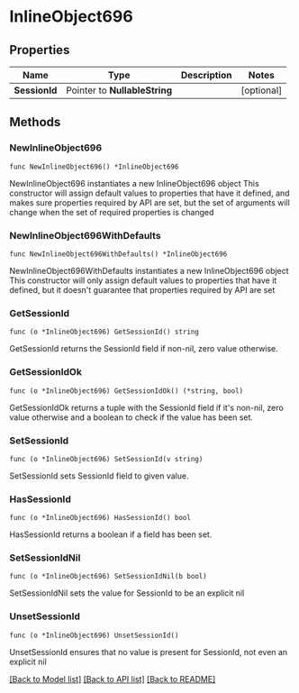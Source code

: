 # InlineObject696

## Properties

Name | Type | Description | Notes
------------ | ------------- | ------------- | -------------
**SessionId** | Pointer to **NullableString** |  | [optional] 

## Methods

### NewInlineObject696

`func NewInlineObject696() *InlineObject696`

NewInlineObject696 instantiates a new InlineObject696 object
This constructor will assign default values to properties that have it defined,
and makes sure properties required by API are set, but the set of arguments
will change when the set of required properties is changed

### NewInlineObject696WithDefaults

`func NewInlineObject696WithDefaults() *InlineObject696`

NewInlineObject696WithDefaults instantiates a new InlineObject696 object
This constructor will only assign default values to properties that have it defined,
but it doesn't guarantee that properties required by API are set

### GetSessionId

`func (o *InlineObject696) GetSessionId() string`

GetSessionId returns the SessionId field if non-nil, zero value otherwise.

### GetSessionIdOk

`func (o *InlineObject696) GetSessionIdOk() (*string, bool)`

GetSessionIdOk returns a tuple with the SessionId field if it's non-nil, zero value otherwise
and a boolean to check if the value has been set.

### SetSessionId

`func (o *InlineObject696) SetSessionId(v string)`

SetSessionId sets SessionId field to given value.

### HasSessionId

`func (o *InlineObject696) HasSessionId() bool`

HasSessionId returns a boolean if a field has been set.

### SetSessionIdNil

`func (o *InlineObject696) SetSessionIdNil(b bool)`

 SetSessionIdNil sets the value for SessionId to be an explicit nil

### UnsetSessionId
`func (o *InlineObject696) UnsetSessionId()`

UnsetSessionId ensures that no value is present for SessionId, not even an explicit nil

[[Back to Model list]](../README.md#documentation-for-models) [[Back to API list]](../README.md#documentation-for-api-endpoints) [[Back to README]](../README.md)


